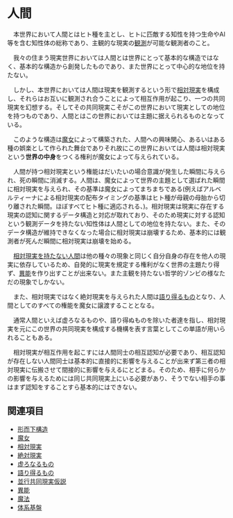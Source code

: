 # 人間

　本世界において人間とはヒト種を主とし、ヒトに匹敵する知性を持つ生命やAI等を含む知性体の総称であり、主観的な現実の[観測](0304観測.md)が可能な観測者のこと。

　我々の住まう現実世界においては人間とは世界にとって基本的な構造ではなく、基本的な構造から創発したものであり、また世界にとって中心的な地位を持たない。

　しかし、本世界においては人間は現実を観測するという形で[相対現実](0301相対現実.md)を構成し、それらはお互いに観測され合うことによって相互作用が起こり、一つの共同現実を幻想する。そしてその共同現実こそがこの世界において現実としての地位を持つものであり、人間とはこの世界においては主題に据えられるものとなっている。

　このような構造は[魔女](0204魔女.md)によって構築された、人間への興味関心、あるいはある種の娯楽として作られた舞台でありそれ故にこの世界においては人間は相対現実という**世界の中身**をつくる権利が魔女によって与えられている。

　人間が持つ相対現実という権能はだいたいの場合意識が発生した瞬間に与えられ、死の瞬間に消滅する。人間は、魔女によって世界の主題として選ばれた瞬間に相対現実を与えられ、その基準は魔女によってまちまちである(例えばアルベルティーナによる相対現実の配布タイミングの基準はヒト種が母親の母胎から切り離された瞬間。ほぼすべてヒト種に適応される、)。相対現実は現実に存在する現実の認知に関するデータ構造と対応が取れており、そのため現実に対する認知という観測データを持たない知性体は人間としての地位を持たない。また、そのデータ構造が維持できなくなった場合に相対現実は崩壊するため、基本的には観測者が死んだ瞬間に相対現実は崩壊を始める。

　[相対現実を持たない人間](0306虚ろなるもの.md)は他の種々の現象と同じく自分自身の存在を他人の現実に依存しているため、自発的に現実を規定する権利がなく世界の主題たり得ず、[異能](../異能用語/0001異能.md)を作り出すことが出来ない。また主観を持たない哲学的ゾンビの様なただの現象でしかない。

　また、相対現実ではなく絶対現実を与えられた人間は[語り得るもの](0307語り得るもの.md)となり、人間としてのすべての権能を魔女に譲渡することとなる。

　通常人間といえば虚ろなるものや、語り得ぬものを除いた者達を指し、相対現実を元にこの世界の共同現実を構成する機構を表す言葉としてこの単語が用いられることもある。

　相対現実が相互作用を起こすには人間同士の相互認知が必要であり、相互認知が存在しない人間同士は基本的に直接的に影響を与えることが出来ず第三者の相対現実に伝搬させて間接的に影響を与えるにとどまる。そのため、相手に何らかの影響を与えるためには同じ共同現実上にいる必要があり、そうでない相手の事はまず認知をすることすら基本的にはできない。

## 関連項目

- [形而下構造](0202形而下構造.md)
- [魔女](0204魔女.md)
- [相対現実](0301相対現実.md)
- [絶対現実](0302絶対現実.md)
- [虚ろなるもの](0306虚ろなるもの.md)
- [語り得るもの](0307語り得るもの.md)
- [並行共同現実仮説](0309並行共同現実仮説.md)
- [異能](../異能用語/0001異能.md)
- [魔法](../異能用語/0002魔法.md)
- [体系基盤](../異能用語/0003体系基盤.md)
